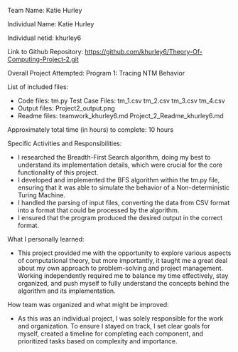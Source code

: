 Team Name: Katie Hurley

Individual Name: Katie Hurley

Individual netid: khurley6

Link to Github Repository: https://github.com/khurley6/Theory-Of-Computing-Project-2.git

Overall Project Attempted: Program 1: Tracing NTM Behavior

List of included files: 
- Code files: tm.py
Test Case Files: 
tm_1.csv
tm_2.csv
tm_3.csv
tm_4.csv
- Output files:
Project2_output.png
- Readme files:
teamwork_khurley6.md
Project_2_Readme_khurley6.md

Approximately total time (in hours) to complete: 10 hours

Specific Activities and Responsibilities:
- I researched the Breadth-First Search algorithm, doing my best to understand its implementation details, which were crucial for the core functionality of this project.
- I developed and implemented the BFS algorithm within the tm.py file, ensuring that it was able to simulate the behavior of a Non-deterministic Turing Machine.
- I handled the parsing of input files, converting the data from CSV format into a format that could be processed by the algorithm.
- I ensured that the program produced the desired output in the correct format.

What I personally learned:
- This project provided me with the opportunity to explore various aspects of computational theory, but more importantly, it taught me a great deal about my own approach to problem-solving and project management. Working independently required me to balance my time effectively, stay organized, and push myself to fully understand the concepts behind the algorithm and its implementation.

How team was organized and what might be improved: 
- As this was an individual project, I was solely responsible for the work and organization. To ensure I stayed on track, I set clear goals for myself, created a timeline for completing each component, and prioritized tasks based on complexity and importance.


